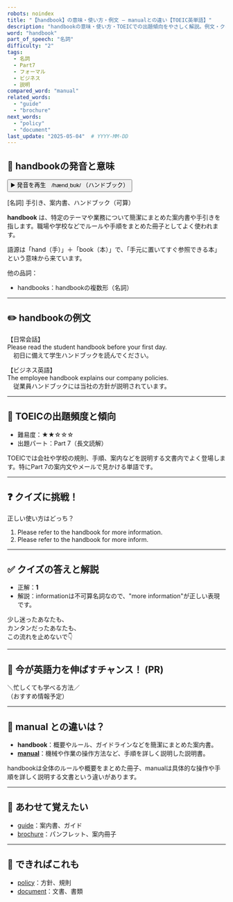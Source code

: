 ```yaml
---
robots: noindex
title: "【handbook】の意味・使い方・例文 ― manualとの違い【TOEIC英単語】"
description: "handbookの意味・使い方・TOEICでの出題傾向をやさしく解説。例文・クイズ付きでmanualとの違いもわかりやすく学べます。"
word: "handbook"
part_of_speech: "名詞"
difficulty: "2"
tags:
  - 名詞
  - Part7
  - フォーマル
  - ビジネス
  - 説明
compared_word: "manual"
related_words:
  - "guide"
  - "brochure"
next_words:
  - "policy"
  - "document"
last_update: "2025-05-04"  # YYYY-MM-DD
---
```


## 🔰 handbookの発音と意味

<button class="play-audio" onclick="playTTS('handbook')">
  <span class="play-audio-main">
    ▶️ 発音を再生　/hændˌbʊk/
  </span>
  <span class="play-audio-sub">
    （ハンドブック）
  </span>
</button>

[名詞] 手引き、案内書、ハンドブック（可算）

**handbook** は、特定のテーマや業務について簡潔にまとめた案内書や手引きを指します。職場や学校などでルールや手順をまとめた冊子としてよく使われます。

語源は「hand（手）」＋「book（本）」で、「手元に置いてすぐ参照できる本」という意味から来ています。

他の品詞：  
- handbooks：handbookの複数形（名詞）

---

## ✏️ handbookの例文

【日常会話】  
Please read the student handbook before your first day.  
　初日に備えて学生ハンドブックを読んでください。

【ビジネス英語】  
The employee handbook explains our company policies.  
　従業員ハンドブックには当社の方針が説明されています。

---

## 🎯 TOEICの出題頻度と傾向

- 難易度：★★☆☆☆
- 出題パート：Part 7（長文読解）

TOEICでは会社や学校の規則、手順、案内などを説明する文書内でよく登場します。特にPart 7の案内文やメールで見かける単語です。

---

## ❓ クイズに挑戦！

正しい使い方はどっち？

1. Please refer to the handbook for more information.  
2. Please refer to the handbook for more inform.

---

## ✅ クイズの答えと解説

- 正解：**1**
- 解説：informationは不可算名詞なので、"more information"が正しい表現です。

少し迷ったあなたも、  
カンタンだったあなたも、  
この流れを止めないで👇️

---

## 🚀 今が英語力を伸ばすチャンス！ (PR)

<div class="info-center">
＼忙しくても学べる方法／<br>  
（おすすめ情報予定）
</div>

---

## 🤔  manual との違いは？

- **handbook**：概要やルール、ガイドラインなどを簡潔にまとめた案内書。
- **[manual](/word/manual)**：機械や作業の操作方法など、手順を詳しく説明した説明書。

handbookは全体のルールや概要をまとめた冊子、manualは具体的な操作や手順を詳しく説明する文書という違いがあります。

---

## 🧩 あわせて覚えたい

- [guide](/word/guide)：案内書、ガイド
- [brochure](/word/brochure)：パンフレット、案内冊子

---

## 📖 できればこれも

- [policy](/word/policy)：方針、規則
- [document](/word/document)：文書、書類

<!-- cvid: aid36_bid30 -->

